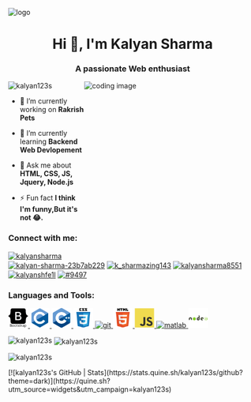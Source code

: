 ![logo](https://github.com/kalyan123s/kalyan123s/blob/main/background_banner.png)
<h1 align="center">Hi 👋, I'm Kalyan Sharma</h1>
<h3 align="center">A passionate Web enthusiast</h3>

<img align="right" src="https://img.freepik.com/free-vector/cartoon-style-nerd-character-design_52683-81718.jpg?w=2000" alt="coding image" height="350" width="350">

<p align="left"> <img src="https://komarev.com/ghpvc/?username=kalyan123s&label=Profile%20views&color=0e75b6&style=flat" alt="kalyan123s" /> </p>

- 🔭 I’m currently working on **Rakrish Pets**

- 🌱 I’m currently learning **Backend Web Devlopement**

- 💬 Ask me about **HTML, CSS, JS, Jquery, Node.js**

- ⚡ Fun fact **I think I'm funny,But it's not 😂.**

<h3 align="left">Connect with me:</h3>
<p align="left">
<a href="https://codepen.io/kalyansharma" target="blank"><img align="center" src="https://raw.githubusercontent.com/rahuldkjain/github-profile-readme-generator/master/src/images/icons/Social/codepen.svg" alt="kalyansharma" height="30" width="40" /></a>
<a href="https://linkedin.com/in/kalyan-sharma-23b7ab229" target="blank"><img align="center" src="https://raw.githubusercontent.com/rahuldkjain/github-profile-readme-generator/master/src/images/icons/Social/linked-in-alt.svg" alt="kalyan-sharma-23b7ab229" height="30" width="40" /></a>
<a href="https://instagram.com/k_sharmazing143" target="blank"><img align="center" src="https://raw.githubusercontent.com/rahuldkjain/github-profile-readme-generator/master/src/images/icons/Social/instagram.svg" alt="k_sharmazing143" height="30" width="40" /></a>
<a href="https://www.hackerrank.com/kalyansharma8551" target="blank"><img align="center" src="https://raw.githubusercontent.com/rahuldkjain/github-profile-readme-generator/master/src/images/icons/Social/hackerrank.svg" alt="kalyansharma8551" height="30" width="40" /></a>
<a href="https://auth.geeksforgeeks.org/user/kalyanshfe1l" target="blank"><img align="center" src="https://raw.githubusercontent.com/rahuldkjain/github-profile-readme-generator/master/src/images/icons/Social/geeks-for-geeks.svg" alt="kalyanshfe1l" height="30" width="40" /></a>
<a href="https://discord.gg/#9497" target="blank"><img align="center" src="https://raw.githubusercontent.com/rahuldkjain/github-profile-readme-generator/master/src/images/icons/Social/discord.svg" alt="#9497" height="30" width="40" /></a>
</p>

<h3 align="left">Languages and Tools:</h3>
<p align="left"> <a href="https://getbootstrap.com" target="_blank" rel="noreferrer"> <img src="https://raw.githubusercontent.com/devicons/devicon/master/icons/bootstrap/bootstrap-plain-wordmark.svg" alt="bootstrap" width="40" height="40"/> </a> <a href="https://www.cprogramming.com/" target="_blank" rel="noreferrer"> <img src="https://raw.githubusercontent.com/devicons/devicon/master/icons/c/c-original.svg" alt="c" width="40" height="40"/> </a> <a href="https://www.w3schools.com/cpp/" target="_blank" rel="noreferrer"> <img src="https://raw.githubusercontent.com/devicons/devicon/master/icons/cplusplus/cplusplus-original.svg" alt="cplusplus" width="40" height="40"/> </a> <a href="https://www.w3schools.com/css/" target="_blank" rel="noreferrer"> <img src="https://raw.githubusercontent.com/devicons/devicon/master/icons/css3/css3-original-wordmark.svg" alt="css3" width="40" height="40"/> </a> <a href="https://git-scm.com/" target="_blank" rel="noreferrer"> <img src="https://www.vectorlogo.zone/logos/git-scm/git-scm-icon.svg" alt="git" width="40" height="40"/> </a> <a href="https://www.w3.org/html/" target="_blank" rel="noreferrer"> <img src="https://raw.githubusercontent.com/devicons/devicon/master/icons/html5/html5-original-wordmark.svg" alt="html5" width="40" height="40"/> </a> <a href="https://developer.mozilla.org/en-US/docs/Web/JavaScript" target="_blank" rel="noreferrer"> <img src="https://raw.githubusercontent.com/devicons/devicon/master/icons/javascript/javascript-original.svg" alt="javascript" width="40" height="40"/> </a> <a href="https://www.mathworks.com/" target="_blank" rel="noreferrer"> <img src="https://upload.wikimedia.org/wikipedia/commons/2/21/Matlab_Logo.png" alt="matlab" width="40" height="40"/> </a> <a href="https://nodejs.org" target="_blank" rel="noreferrer"> <img src="https://raw.githubusercontent.com/devicons/devicon/master/icons/nodejs/nodejs-original-wordmark.svg" alt="nodejs" width="40" height="40"/> </a> </p>

<p><img align="left" src="https://github-readme-stats.vercel.app/api/top-langs?username=kalyan123s&show_icons=true&locale=en&layout=compact" alt="kalyan123s" /></p>

<p>&nbsp;<img align="center" src="https://github-readme-stats.vercel.app/api?username=kalyan123s&show_icons=true&locale=en" alt="kalyan123s" /></p>

<p><img align="center" src="https://github-readme-streak-stats.herokuapp.com/?user=kalyan123s&" alt="kalyan123s" /></p>
[![kalyan123s's GitHub | Stats](https://stats.quine.sh/kalyan123s/github?theme=dark)](https://quine.sh?utm_source=widgets&utm_campaign=kalyan123s)
